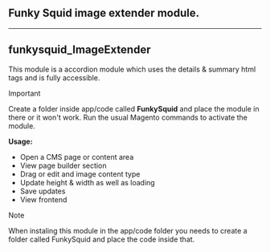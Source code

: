 ## Funky Squid image extender module.

-----

## funkysquid_ImageExtender

This module is a accordion module which uses the details & summary html tags and is fully accessible.

> [!IMPORTANT]
> Create a folder inside app/code called **FunkySquid** and place the module in there or it won't work.
> Run the usual Magento commands to activate the module. 

**Usage:**

* Open a CMS page or content area
* View page builder section
* Drag or edit and image content type
* Update height & width as well as loading
* Save updates
* View frontend

> [!NOTE]  
> When instaling this module in the app/code folder you needs to create a folder called FunkySquid and place the code inside that.

